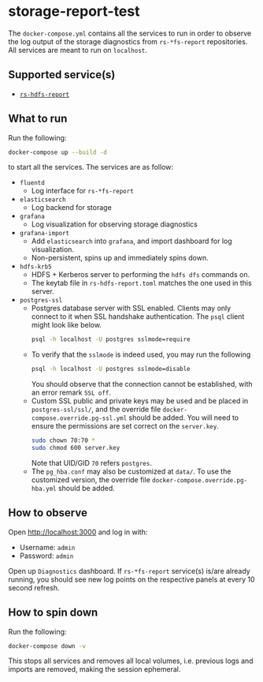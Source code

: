 # storage-report-test

The `docker-compose.yml` contains all the services to run in order to observe
the log output of the storage diagnostics from `rs-*fs-report` repositories. All
services are meant to run on `localhost`.

## Supported service(s)

* [`rs-hdfs-report`](https://github.com/guangie88/rs-hdfs-report)

## What to run

Run the following:

```sh
docker-compose up --build -d
```

to start all the services. The services are as follow:

* `fluentd`
  * Log interface for `rs-*fs-report`
* `elasticsearch`
  * Log backend for storage
* `grafana`
  * Log visualization for observing storage diagnostics
* `grafana-import`
  * Add `elasticsearch` into `grafana`, and import dashboard for log
    visualization.
  * Non-persistent, spins up and immediately spins down.
* `hdfs-krb5`
  * HDFS + Kerberos server to performing the `hdfs dfs` commands on.
  * The keytab file in `rs-hdfs-report.toml` matches the one used in this
    server.
* `postgres-ssl`
  * Postgres database server with SSL enabled. Clients may only connect to it
    when SSL handshake authentication. The `psql` client might look like below.
    ```bash
    psql -h localhost -U postgres sslmode=require
    ```
  * To verify that the `sslmode` is indeed used, you may run the following
    ```bash
    psql -h localhost -U postgres sslmode=disable
    ```
    You should observe that the connection cannot be established, with an error
    remark `SSL off`.
  * Custom SSL public and private keys may be used and be placed in
    `postgres-ssl/ssl/`, and the override file
    `docker-compose.override.pg-ssl.yml` should be added. You will need to
    ensure the permissions are set correct on the `server.key`.
    ```bash
    sudo chown 70:70 *
    sudo chmod 600 server.key
    ```
    Note that UID/GID `70` refers `postgres`.
  * The `pg_hba.conf` may also be customized at `data/`. To use the customized
    version, the override file `docker-compose.override.pg-hba.yml` should be
    added.

## How to observe

Open <http://localhost:3000> and log in with:

* Username: `admin`
* Password: `admin`

Open up `Diagnostics` dashboard. If `rs-*fs-report` service(s) is/are already
running, you should see new log points on the respective panels at every 10
second refresh.

## How to spin down

Run the following:

```sh
docker-compose down -v
```

This stops all services and removes all local volumes, i.e. previous logs and
imports are removed, making the session ephemeral.
